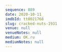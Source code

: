```yaml
---
sequence: 889
date: 2020-10-11
imdbId: tt0021768
slug: cracked-nuts-1931
venue: null
venueNotes: null
medium: OK.ru
mediumNotes: null
---
```

